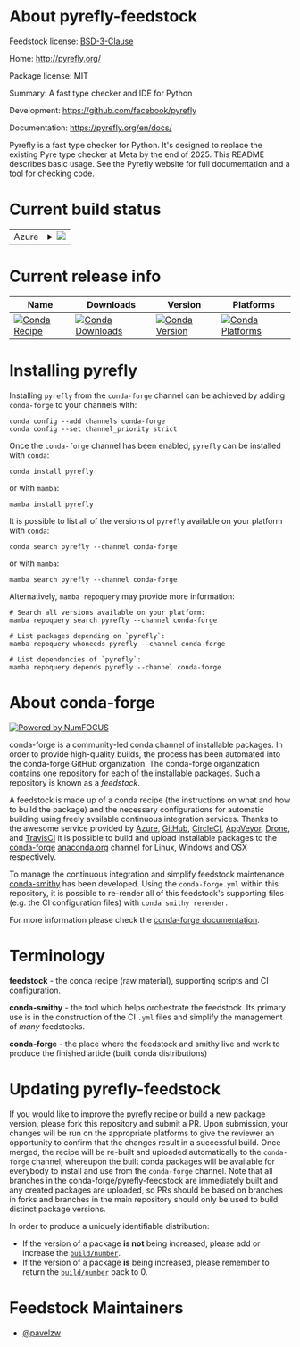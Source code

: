 About pyrefly-feedstock
=======================

Feedstock license: [BSD-3-Clause](https://github.com/conda-forge/pyrefly-feedstock/blob/main/LICENSE.txt)

Home: http://pyrefly.org/

Package license: MIT

Summary: A fast type checker and IDE for Python

Development: https://github.com/facebook/pyrefly

Documentation: https://pyrefly.org/en/docs/

Pyrefly is a fast type checker for Python. It's designed to replace the existing Pyre type checker at Meta by the end of 2025. This README describes basic usage. See the Pyrefly website for full documentation and a tool for checking code.

Current build status
====================


<table>
    
  <tr>
    <td>Azure</td>
    <td>
      <details>
        <summary>
          <a href="https://dev.azure.com/conda-forge/feedstock-builds/_build/latest?definitionId=25840&branchName=main">
            <img src="https://dev.azure.com/conda-forge/feedstock-builds/_apis/build/status/pyrefly-feedstock?branchName=main">
          </a>
        </summary>
        <table>
          <thead><tr><th>Variant</th><th>Status</th></tr></thead>
          <tbody><tr>
              <td>linux_64</td>
              <td>
                <a href="https://dev.azure.com/conda-forge/feedstock-builds/_build/latest?definitionId=25840&branchName=main">
                  <img src="https://dev.azure.com/conda-forge/feedstock-builds/_apis/build/status/pyrefly-feedstock?branchName=main&jobName=linux&configuration=linux%20linux_64_" alt="variant">
                </a>
              </td>
            </tr><tr>
              <td>linux_aarch64</td>
              <td>
                <a href="https://dev.azure.com/conda-forge/feedstock-builds/_build/latest?definitionId=25840&branchName=main">
                  <img src="https://dev.azure.com/conda-forge/feedstock-builds/_apis/build/status/pyrefly-feedstock?branchName=main&jobName=linux&configuration=linux%20linux_aarch64_" alt="variant">
                </a>
              </td>
            </tr><tr>
              <td>linux_ppc64le</td>
              <td>
                <a href="https://dev.azure.com/conda-forge/feedstock-builds/_build/latest?definitionId=25840&branchName=main">
                  <img src="https://dev.azure.com/conda-forge/feedstock-builds/_apis/build/status/pyrefly-feedstock?branchName=main&jobName=linux&configuration=linux%20linux_ppc64le_" alt="variant">
                </a>
              </td>
            </tr><tr>
              <td>osx_64</td>
              <td>
                <a href="https://dev.azure.com/conda-forge/feedstock-builds/_build/latest?definitionId=25840&branchName=main">
                  <img src="https://dev.azure.com/conda-forge/feedstock-builds/_apis/build/status/pyrefly-feedstock?branchName=main&jobName=osx&configuration=osx%20osx_64_" alt="variant">
                </a>
              </td>
            </tr><tr>
              <td>osx_arm64</td>
              <td>
                <a href="https://dev.azure.com/conda-forge/feedstock-builds/_build/latest?definitionId=25840&branchName=main">
                  <img src="https://dev.azure.com/conda-forge/feedstock-builds/_apis/build/status/pyrefly-feedstock?branchName=main&jobName=osx&configuration=osx%20osx_arm64_" alt="variant">
                </a>
              </td>
            </tr><tr>
              <td>win_64</td>
              <td>
                <a href="https://dev.azure.com/conda-forge/feedstock-builds/_build/latest?definitionId=25840&branchName=main">
                  <img src="https://dev.azure.com/conda-forge/feedstock-builds/_apis/build/status/pyrefly-feedstock?branchName=main&jobName=win&configuration=win%20win_64_" alt="variant">
                </a>
              </td>
            </tr>
          </tbody>
        </table>
      </details>
    </td>
  </tr>
</table>

Current release info
====================

| Name | Downloads | Version | Platforms |
| --- | --- | --- | --- |
| [![Conda Recipe](https://img.shields.io/badge/recipe-pyrefly-green.svg)](https://anaconda.org/conda-forge/pyrefly) | [![Conda Downloads](https://img.shields.io/conda/dn/conda-forge/pyrefly.svg)](https://anaconda.org/conda-forge/pyrefly) | [![Conda Version](https://img.shields.io/conda/vn/conda-forge/pyrefly.svg)](https://anaconda.org/conda-forge/pyrefly) | [![Conda Platforms](https://img.shields.io/conda/pn/conda-forge/pyrefly.svg)](https://anaconda.org/conda-forge/pyrefly) |

Installing pyrefly
==================

Installing `pyrefly` from the `conda-forge` channel can be achieved by adding `conda-forge` to your channels with:

```
conda config --add channels conda-forge
conda config --set channel_priority strict
```

Once the `conda-forge` channel has been enabled, `pyrefly` can be installed with `conda`:

```
conda install pyrefly
```

or with `mamba`:

```
mamba install pyrefly
```

It is possible to list all of the versions of `pyrefly` available on your platform with `conda`:

```
conda search pyrefly --channel conda-forge
```

or with `mamba`:

```
mamba search pyrefly --channel conda-forge
```

Alternatively, `mamba repoquery` may provide more information:

```
# Search all versions available on your platform:
mamba repoquery search pyrefly --channel conda-forge

# List packages depending on `pyrefly`:
mamba repoquery whoneeds pyrefly --channel conda-forge

# List dependencies of `pyrefly`:
mamba repoquery depends pyrefly --channel conda-forge
```


About conda-forge
=================

[![Powered by
NumFOCUS](https://img.shields.io/badge/powered%20by-NumFOCUS-orange.svg?style=flat&colorA=E1523D&colorB=007D8A)](https://numfocus.org)

conda-forge is a community-led conda channel of installable packages.
In order to provide high-quality builds, the process has been automated into the
conda-forge GitHub organization. The conda-forge organization contains one repository
for each of the installable packages. Such a repository is known as a *feedstock*.

A feedstock is made up of a conda recipe (the instructions on what and how to build
the package) and the necessary configurations for automatic building using freely
available continuous integration services. Thanks to the awesome service provided by
[Azure](https://azure.microsoft.com/en-us/services/devops/), [GitHub](https://github.com/),
[CircleCI](https://circleci.com/), [AppVeyor](https://www.appveyor.com/),
[Drone](https://cloud.drone.io/welcome), and [TravisCI](https://travis-ci.com/)
it is possible to build and upload installable packages to the
[conda-forge](https://anaconda.org/conda-forge) [anaconda.org](https://anaconda.org/)
channel for Linux, Windows and OSX respectively.

To manage the continuous integration and simplify feedstock maintenance
[conda-smithy](https://github.com/conda-forge/conda-smithy) has been developed.
Using the ``conda-forge.yml`` within this repository, it is possible to re-render all of
this feedstock's supporting files (e.g. the CI configuration files) with ``conda smithy rerender``.

For more information please check the [conda-forge documentation](https://conda-forge.org/docs/).

Terminology
===========

**feedstock** - the conda recipe (raw material), supporting scripts and CI configuration.

**conda-smithy** - the tool which helps orchestrate the feedstock.
                   Its primary use is in the construction of the CI ``.yml`` files
                   and simplify the management of *many* feedstocks.

**conda-forge** - the place where the feedstock and smithy live and work to
                  produce the finished article (built conda distributions)


Updating pyrefly-feedstock
==========================

If you would like to improve the pyrefly recipe or build a new
package version, please fork this repository and submit a PR. Upon submission,
your changes will be run on the appropriate platforms to give the reviewer an
opportunity to confirm that the changes result in a successful build. Once
merged, the recipe will be re-built and uploaded automatically to the
`conda-forge` channel, whereupon the built conda packages will be available for
everybody to install and use from the `conda-forge` channel.
Note that all branches in the conda-forge/pyrefly-feedstock are
immediately built and any created packages are uploaded, so PRs should be based
on branches in forks and branches in the main repository should only be used to
build distinct package versions.

In order to produce a uniquely identifiable distribution:
 * If the version of a package **is not** being increased, please add or increase
   the [``build/number``](https://docs.conda.io/projects/conda-build/en/latest/resources/define-metadata.html#build-number-and-string).
 * If the version of a package **is** being increased, please remember to return
   the [``build/number``](https://docs.conda.io/projects/conda-build/en/latest/resources/define-metadata.html#build-number-and-string)
   back to 0.

Feedstock Maintainers
=====================

* [@pavelzw](https://github.com/pavelzw/)

